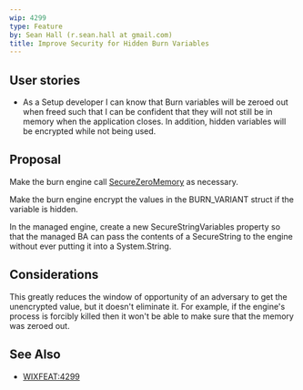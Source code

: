 ```yaml
---
wip: 4299
type: Feature
by: Sean Hall (r.sean.hall at gmail.com)
title: Improve Security for Hidden Burn Variables
---
```


## User stories

* As a Setup developer I can know that Burn variables will be zeroed out when freed such that I can be confident that they will not still be in memory when the application closes.  In addition, hidden variables will be encrypted while not being used.


## Proposal

Make the burn engine call [SecureZeroMemory](http://msdn.microsoft.com/library/aa366877.aspx) as necessary.

Make the burn engine encrypt the values in the BURN_VARIANT struct if the variable is hidden.

In the managed engine, create a new SecureStringVariables property so that the managed BA can pass the contents of a SecureString to the engine without ever putting it into a System.String.


## Considerations

This greatly reduces the window of opportunity of an adversary to get the unencrypted value, but it doesn't eliminate it.  For example, if the engine's process is forcibly killed then it won't be able to make sure that the memory was zeroed out.


## See Also

* [WIXFEAT:4299](http://wixtoolset.org/issues/4299/)